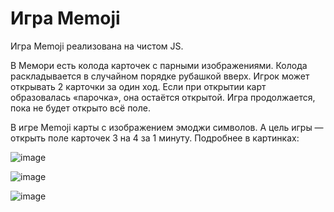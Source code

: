 # Игра Memoji

Игра Memoji реализована на чистом JS.

В Мемори есть колода карточек с парными изображениями. Колода раскладывается в случайном порядке рубашкой вверх. Игрок может открывать 2 карточки за один ход. Если при открытии карт образовалась «парочка», она остаётся открытой. Игра продолжается, пока не будет открыто всё поле.

В игре Memoji карты с изображением эмоджи символов. А цель игры — открыть поле карточек 3 на 4 за 1 минуту. Подробнее в картинках:

![image](https://user-images.githubusercontent.com/82458628/203867383-9df94e2c-48b0-49bf-8f7c-d9a0f8b62507.png)

![image](https://user-images.githubusercontent.com/82458628/203867343-e90f5a2a-937f-495b-963f-f4b10548eaf8.png)

![image](https://user-images.githubusercontent.com/82458628/203867424-a5cf1ec0-88e6-4c14-a4a2-d312ecfdd859.png)

